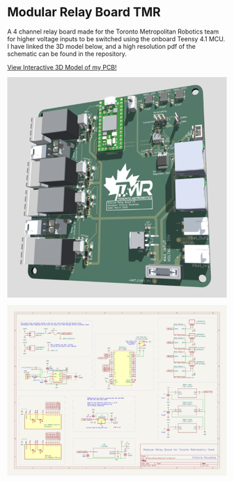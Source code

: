 # Modular Relay Board TMR
A 4 channel relay board made for the Toronto Metropolitan Robotics team for higher voltage inputs to be switched using the onboard Teensy 4.1 MCU. 
I have linked the 3D model below, and a high resolution pdf of the schematic can be found in the repository. 

[View Interactive 3D Model of my PCB!](https://skfb.ly/pACNG)

![Relay Board](relay_board.png)

![Schematic](schematic.png)
